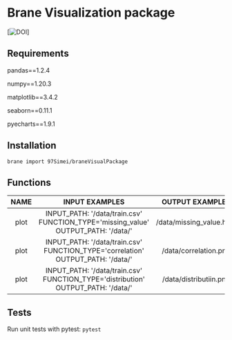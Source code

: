 # Brane Visualization package
[![DOI](https://sandbox.zenodo.org/badge/498253114.svg)]
## Requirements
pandas==1.2.4

numpy==1.20.3

matplotlib==3.4.2

seaborn==0.11.1

pyecharts==1.9.1
## Installation
```
brane import 97Simei/braneVisualPackage
```
## Functions

| NAME | INPUT EXAMPLES | OUTPUT EXAMPLES |
| :----: | :----: | :----: |
|  plot   |  INPUT_PATH: '/data/train.csv'<br>FUNCTION_TYPE='missing_value'<br>OUTPUT_PATH: '/data/' | /data/missing_value.html |
| plot  |  INPUT_PATH: '/data/train.csv'<br>FUNCTION_TYPE='correlation'<br>OUTPUT_PATH: '/data/' | /data/correlation.png |
| plot  |  INPUT_PATH: '/data/train.csv'<br>FUNCTION_TYPE='distribution'<br>OUTPUT_PATH: '/data/' | /data/distributiin.png |
## Tests
Run unit tests with pytest: `pytest`
